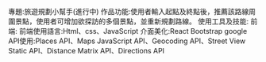 專題:旅遊規劃小幫手(進行中)
作品功能:使用者輸入起點及終點後，推薦該路線周圍景點，使用者可增加欲探訪的多個景點，並重新規劃路線。
使用工具及技能:
    前端:
        前端使用語言:Html、css、JavaScript
        介面美化:React Bootstrap
        google API使用:Places API、Maps JavaScript API、Geocoding API、Street View Static API、Distance Matrix API、Directions API
